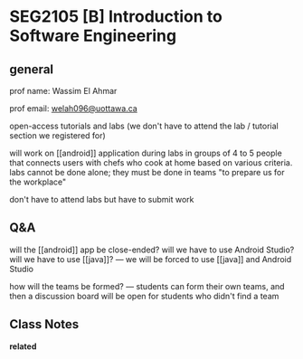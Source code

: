 # SEG2105 [B] Introduction to Software Engineering

## general

prof name: Wassim El Ahmar

prof email: <welah096@uottawa.ca>

open-access tutorials and labs (we don't have to attend the lab / tutorial section we registered for)

will work on [[android]] application during labs in groups of 4 to 5 people that connects users with chefs who cook at home based on various criteria. labs cannot be done alone; they must be done in teams "to prepare us for the workplace"

don't have to attend labs but have to submit work

## Q&A

will the [[android]] app be close-ended? will we have to use Android Studio? will we have to use [[java]]? &mdash; we will be forced to use [[java]] and Android Studio

how will the teams be formed? &mdash; students can form their own teams, and then a discussion board will be open for students who didn't find a team

## Class Notes

**related**
